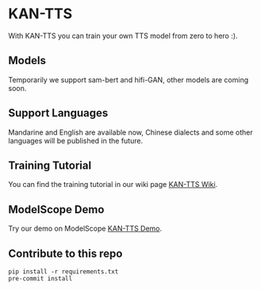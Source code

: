 # KAN-TTS

With KAN-TTS you can train your own TTS model from zero to hero :).

## Models 
Temporarily we support sam-bert and hifi-GAN, other models are coming soon.

## Support Languages
Mandarine and English are available now, Chinese dialects and some other languages will be published in the future.   

## Training Tutorial
You can find the training tutorial in our wiki page [KAN-TTS Wiki](https://github.com/AlibabaResearch/KAN-TTS/wiki).

## ModelScope Demo
Try our demo on ModelScope [KAN-TTS Demo](https://modelscope.cn/models?page=1&tasks=text-to-speech).

## Contribute to this repo

```shell
pip install -r requirements.txt
pre-commit install
```


